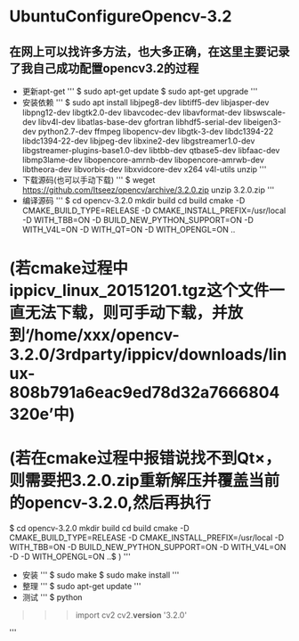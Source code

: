 # UbuntuConfigureOpencv-3.2
## 在网上可以找许多方法，也大多正确，在这里主要记录了我自己成功配置opencv3.2的过程
- 更新apt-get 
'''
$ sudo apt-get update
$ sudo apt-get upgrade
'''
- 安装依赖
'''
$ sudo apt install libjpeg8-dev libtiff5-dev libjasper-dev libpng12-dev libgtk2.0-dev libavcodec-dev libavformat-dev libswscale-dev libv4l-dev libatlas-base-dev gfortran libhdf5-serial-dev libeigen3-dev python2.7-dev ffmpeg libopencv-dev libgtk-3-dev libdc1394-22 libdc1394-22-dev libjpeg-dev libxine2-dev libgstreamer1.0-dev libgstreamer-plugins-base1.0-dev libtbb-dev qtbase5-dev libfaac-dev libmp3lame-dev libopencore-amrnb-dev libopencore-amrwb-dev libtheora-dev libvorbis-dev libxvidcore-dev x264 v4l-utils unzip
'''
- 下载源码(也可以手动下载)
'''
$ weget https://github.com/Itseez/opencv/archive/3.2.0.zip unzip 3.2.0.zip
'''
- 编译源码
'''
$ cd opencv-3.2.0
mkdir build
cd build
cmake -D CMAKE_BUILD_TYPE=RELEASE -D CMAKE_INSTALL_PREFIX=/usr/local -D WITH_TBB=ON -D BUILD_NEW_PYTHON_SUPPORT=ON -D WITH_V4L=ON -D WITH_QT=ON -D WITH_OPENGL=ON ..
# (若cmake过程中ippicv_linux_20151201.tgz这个文件一直无法下载，则可手动下载，并放到‘/home/xxx/opencv-3.2.0/3rdparty/ippicv/downloads/linux-808b791a6eac9ed78d32a7666804320e’中)
# (若在cmake过程中报错说找不到Qt×，则需要把3.2.0.zip重新解压并覆盖当前的opencv-3.2.0,然后再执行
$ cd opencv-3.2.0
mkdir build
cd build
cmake -D CMAKE_BUILD_TYPE=RELEASE -D CMAKE_INSTALL_PREFIX=/usr/local -D WITH_TBB=ON -D BUILD_NEW_PYTHON_SUPPORT=ON -D WITH_V4L=ON -D -D WITH_OPENGL=ON ..$ )
'''
- 安装
'''
$ sudo make
$ sudo make install
'''
- 整理
'''
$ sudo apt-get update
'''
- 测试
'''
$ python
>>> import cv2
>>> cv2.__version__
'3.2.0'
>>>
'''
